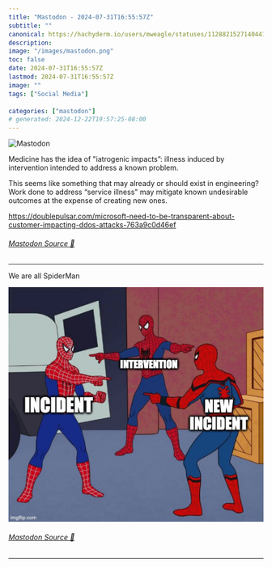 ```yaml
---
title: "Mastodon - 2024-07-31T16:55:57Z"
subtitle: ""
canonical: https://hachyderm.io/users/mweagle/statuses/112882152714044184
description:
image: "/images/mastodon.png"
toc: false
date: 2024-07-31T16:55:57Z
lastmod: 2024-07-31T16:55:57Z
image: ""
tags: ["Social Media"]

categories: ["mastodon"]
# generated: 2024-12-22T19:57:25-08:00
---
```

![Mastodon](/images/mastodon.png)

<p>Medicine has the idea of &quot;iatrogenic impacts”: illness induced by intervention intended to address a known problem.  </p><p>This seems like something that may already or should exist in engineering? Work done to address “service illness&quot; may mitigate known undesirable outcomes at the expense of creating new ones.</p><p><a href="https://doublepulsar.com/microsoft-need-to-be-transparent-about-customer-impacting-ddos-attacks-763a9c0d46ef" target="_blank" rel="nofollow noopener noreferrer" translate="no"><span class="invisible">https://</span><span class="ellipsis">doublepulsar.com/microsoft-nee</span><span class="invisible">d-to-be-transparent-about-customer-impacting-ddos-attacks-763a9c0d46ef</span></a></p>


###### [Mastodon Source 🐘](https://hachyderm.io/@mweagle/112882152714044184)

___

<p>We are all SpiderMan</p>

![Three spider-man’s pointing to each other, labeled: Incident, Intervention, and New Incident](cf4ce0efb5b71e1e.png)

###### [Mastodon Source 🐘](https://hachyderm.io/@mweagle/112882243339605125)

___
